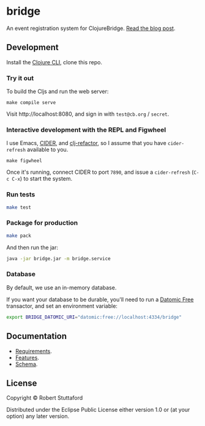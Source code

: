 # bridge

An event registration system for ClojureBridge. [Read the blog post](https://www.stuttaford.me/2018/02/18/a-clojure-learning-journey/).

## Development

Install the [Clojure CLI](https://clojure.org/guides/getting_started), clone this repo.

### Try it out

To build the Cljs and run the web server:

```shell
make compile serve
```

Visit http://localhost:8080, and sign in with `test@cb.org` / `secret`.

### Interactive development with the REPL and Figwheel

I use Emacs, [CIDER](https://github.com/clojure-emacs/cider), and [clj-refactor](https://github.com/clojure-emacs/clj-refactor.el), so I assume that you have `cider-refresh` available to you.

```shell
make figwheel
```

Once it's running, connect CIDER to port `7890`, and issue a `cider-refresh` (`C-c C-x`) to start the system. 

### Run tests

```sh
make test
```

### Package for production

```sh
make pack
```

And then run the jar:

```sh
java -jar bridge.jar -m bridge.service
```

### Database

By default, we use an in-memory database.

If you want your database to be durable, you'll need to run a [Datomic Free](https://my.datomic.com/downloads/free) transactor, and set an environment variable:

```sh
export BRIDGE_DATOMIC_URI="datomic:free://localhost:4334/bridge"
```


## Documentation

- [Requirements](doc/requirements.md).
- [Features](doc/system.md).
- [Schema](doc/schema.md).


## License

Copyright © Robert Stuttaford

Distributed under the Eclipse Public License either version 1.0 or (at your option) any later version.
